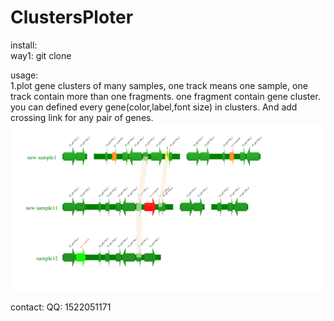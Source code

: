 # ClustersPloter
install:<br>
    way1: git clone

usage:<br>1.plot gene clusters of many samples, one track means one sample, one track contain more than one fragments. one fragment contain gene cluster. you can defined every gene(color,label,font size) in clusters. And add crossing link for any pair of genes.
    ![alt text](test4.png)

contact:
    QQ: 1522051171
